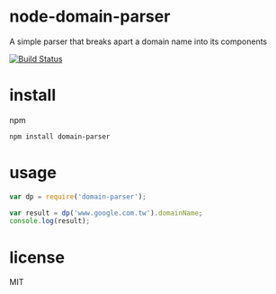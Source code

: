 node-domain-parser
=======================

A simple parser that breaks apart a domain name into its components

[![Build Status](https://travis-ci.org/kilfu0701/node-domain-parser.svg?branch=master)](https://travis-ci.org/kilfu0701/node-domain-parser)

install
=======

npm

```bash
npm install domain-parser
```

usage
=====

```javascript
var dp = require('domain-parser');

var result = dp('www.google.com.tw').domainName;
console.log(result);
```

license
=======

MIT
